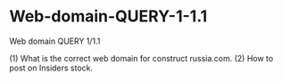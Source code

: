 # Web-domain-QUERY-1-1.1
Web domain QUERY 1/1.1

(1) What is the correct web domain for construct russia.com.
(2) How to post on Insiders stock.
